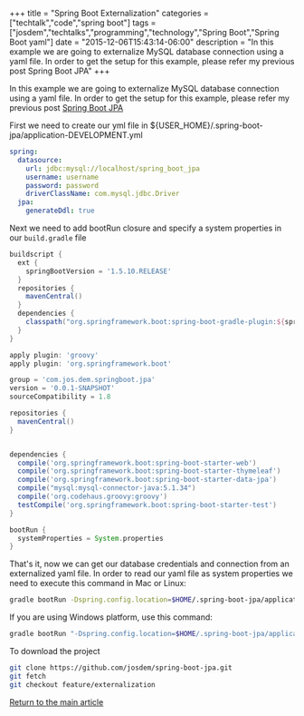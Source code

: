 +++
title = "Spring Boot Externalization"
categories = ["techtalk","code","spring boot"]
tags = ["josdem","techtalks","programming","technology","Spring Boot","Spring Boot yaml"]
date = "2015-12-06T15:43:14-06:00"
description = "In this example we are going to externalize MySQL database connection using a yaml file. In order to get the setup for this example, please refer my previous post Spring Boot JPA"
+++

In this example we are going to externalize MySQL database connection using a yaml file. In order to get the setup for this example, please refer my previous post [Spring Boot JPA](/techtalk/spring/spring_boot_jpa)

First we need to create our yml file in ${USER_HOME}/.spring-boot-jpa/application-DEVELOPMENT.yml

```yaml
spring:
  datasource:
    url: jdbc:mysql://localhost/spring_boot_jpa
    username: username
    password: password
    driverClassName: com.mysql.jdbc.Driver
  jpa:
    generateDdl: true
```

Next we need to add bootRun closure and specify a system properties in our `build.gradle` file

```groovy
buildscript {
  ext {
    springBootVersion = '1.5.10.RELEASE'
  }
  repositories {
    mavenCentral()
  }
  dependencies {
    classpath("org.springframework.boot:spring-boot-gradle-plugin:${springBootVersion}")
  }
}

apply plugin: 'groovy'
apply plugin: 'org.springframework.boot'

group = 'com.jos.dem.springboot.jpa'
version = '0.0.1-SNAPSHOT'
sourceCompatibility = 1.8

repositories {
  mavenCentral()
}


dependencies {
  compile('org.springframework.boot:spring-boot-starter-web')
  compile('org.springframework.boot:spring-boot-starter-thymeleaf')
  compile('org.springframework.boot:spring-boot-starter-data-jpa')
  compile("mysql:mysql-connector-java:5.1.34")
  compile('org.codehaus.groovy:groovy')
  testCompile('org.springframework.boot:spring-boot-starter-test')
}

bootRun {
  systemProperties = System.properties
}
```

That's it, now we can get our database credentials and connection from an externalized yaml file. In order to read our yaml file as system properties we need to execute this command in Mac or Linux:

```bash
gradle bootRun -Dspring.config.location=$HOME/.spring-boot-jpa/application-DEVELOPMENT.yml
```

If you are using Windows platform, use this command:

```bash
gradle bootRun "-Dspring.config.location=$HOME/.spring-boot-jpa/application-DEVELOPMENT.yml"
```

To download the project

```bash
git clone https://github.com/josdem/spring-boot-jpa.git
git fetch
git checkout feature/externalization
```

[Return to the main article](/techtalk/spring)

